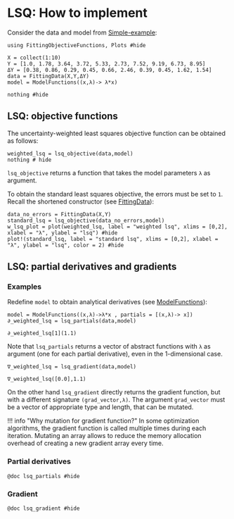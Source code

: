 # LSQ: How to implement

Consider the data and model from [Simple-example](@ref):
```@example 1
using FittingObjectiveFunctions, Plots #hide

X = collect(1:10)
Y = [1.0, 1.78, 3.64, 3.72, 5.33, 2.73, 7.52, 9.19, 6.73, 8.95]
ΔY = [0.38, 0.86, 0.29, 0.45, 0.66, 2.46, 0.39, 0.45, 1.62, 1.54]
data = FittingData(X,Y,ΔY)
model = ModelFunctions((x,λ)-> λ*x)

nothing #hide
```

## LSQ: objective functions

The uncertainty-weighted least squares objective function can be obtained as follows:
```@example 1
weighted_lsq = lsq_objective(data,model)
nothing # hide
```
`lsq_objective` returns a function that takes the model parameters `λ` as argument.

To obtain the standard least squares objective, the errors must be set to `1`. Recall the shortened constructor (see [FittingData](@ref)):

``` @example 1
data_no_errors = FittingData(X,Y)
standard_lsq = lsq_objective(data_no_errors,model)
w_lsq_plot = plot(weighted_lsq, label = "weighted lsq", xlims = [0,2], xlabel = "λ", ylabel = "lsq") #hide
plot!(standard_lsq, label = "standard lsq", xlims = [0,2], xlabel = "λ", ylabel = "lsq", color = 2) #hide
```


## LSQ: partial derivatives and gradients

### Examples

Redefine `model` to obtain analytical derivatives (see [ModelFunctions](@ref)):

``` @example 1
model = ModelFunctions((x,λ)->λ*x , partials = [(x,λ)-> x])
∂_weighted_lsq = lsq_partials(data,model)
```
``` @example 1
∂_weighted_lsq[1](1.1)
```
Note that `lsq_partials` returns a vector of abstract functions with `λ` as argument (one for each partial derivative), even in the 1-dimensional case.

``` @example 1
∇_weighted_lsq = lsq_gradient(data,model)
```
``` @example 1
∇_weighted_lsq([0.0],1.1) 
```
On the other hand `lsq_gradient` directly returns the gradient function, but with a different signature `(grad_vector,λ)`. The argument `grad_vector` must be a vector of appropriate type and length, that can be mutated.

!!! info "Why mutation for gradient function?"
	In some optimization algorithms, the gradient function is called multiple times during each iteration. Mutating an array allows to reduce the memory allocation overhead of creating a new gradient array every time.

### Partial derivatives

``` @example 1
@doc lsq_partials #hide
```

### Gradient

``` @example 1
@doc lsq_gradient #hide
```